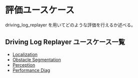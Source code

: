 # 評価ユースケース

driving_log_replayer を用いてどのような評価を行えるか述べる。

## Driving Log Replayer ユースケース一覧

- [Localization](localization.md)
- [Obstacle Segmentation](obstacle_segmentation.md)
- [Perception](perception.md)
- [Performance Diag](performance_diag.md)
